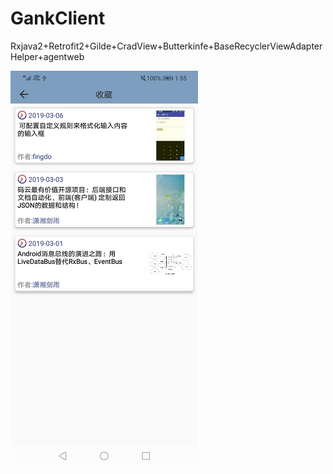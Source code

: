 # GankClient
Rxjava2+Retrofit2+Gilde+CradView+Butterkinfe+BaseRecyclerViewAdapterHelper+agentweb

![image](https://github.com/youbec/GankClient/blob/master/images/3.jpg)
        
      
